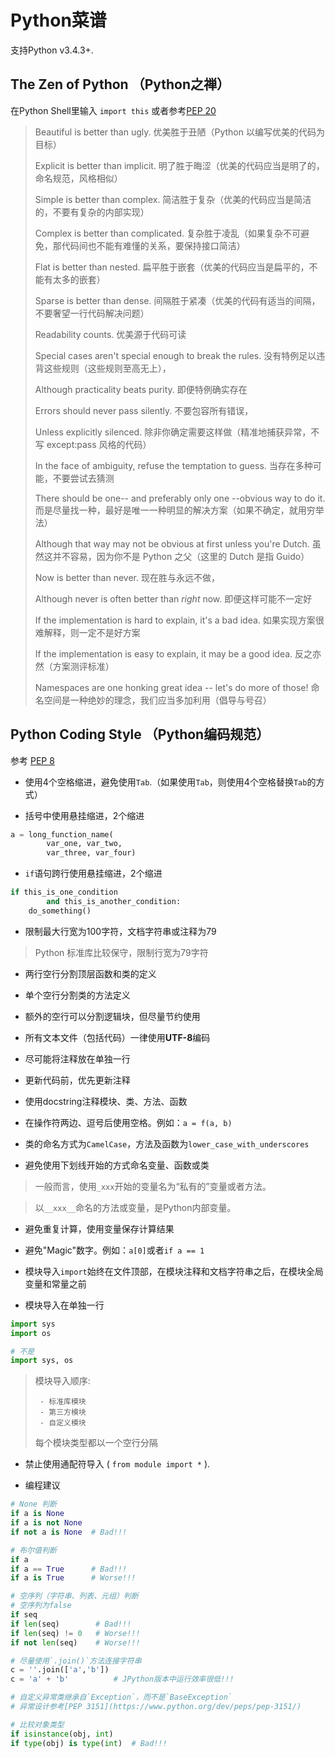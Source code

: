 # Python菜谱
支持Python v3.4.3+.

## The Zen of Python （Python之禅）

在Python Shell里输入 `import this` 或者参考[PEP 20](http://legacy.python.org/dev/peps/pep-0020/)

> Beautiful is better than ugly. 优美胜于丑陋（Python 以编写优美的代码为目标）
>
> Explicit is better than implicit. 明了胜于晦涩（优美的代码应当是明了的，命名规范，风格相似）
>
> Simple is better than complex. 简洁胜于复杂（优美的代码应当是简洁的，不要有复杂的内部实现）
>
> Complex is better than complicated. 复杂胜于凌乱（如果复杂不可避免，那代码间也不能有难懂的关系，要保持接口简洁）
>
> Flat is better than nested. 扁平胜于嵌套（优美的代码应当是扁平的，不能有太多的嵌套）
>
> Sparse is better than dense. 间隔胜于紧凑（优美的代码有适当的间隔，不要奢望一行代码解决问题）
>
> Readability counts. 优美源于代码可读
>
> Special cases aren't special enough to break the rules. 没有特例足以违背这些规则（这些规则至高无上），
>
> Although practicality beats purity. 即便特例确实存在
>
> Errors should never pass silently. 不要包容所有错误，
>
> Unless explicitly silenced. 除非你确定需要这样做（精准地捕获异常，不写 except:pass 风格的代码）
>
> In the face of ambiguity, refuse the temptation to guess. 当存在多种可能，不要尝试去猜测
>
> There should be one-- and preferably only one --obvious way to do it. 而是尽量找一种，最好是唯一一种明显的解决方案（如果不确定，就用穷举法）
>
> Although that way may not be obvious at first unless you're Dutch. 虽然这并不容易，因为你不是 Python 之父（这里的 Dutch 是指 Guido）
>
> Now is better than never. 现在胜与永远不做，
>
> Although never is often better than *right* now. 即便这样可能不一定好
>
> If the implementation is hard to explain, it's a bad idea. 如果实现方案很难解释，则一定不是好方案
>
> If the implementation is easy to explain, it may be a good idea. 反之亦然（方案测评标准）
>
> Namespaces are one honking great idea -- let's do more of those! 命名空间是一种绝妙的理念，我们应当多加利用（倡导与号召）

## Python Coding Style （Python编码规范）

参考 [PEP 8](https://www.python.org/dev/peps/pep-0008/)

- 使用4个空格缩进，避免使用`Tab`.（如果使用`Tab`，则使用4个空格替换`Tab`的方式）

- 括号中使用悬挂缩进，2个缩进

```python
a = long_function_name(
        var_one, var_two,
        var_three, var_four)
```

- `if`语句跨行使用悬挂缩进，2个缩进

```python
if this_is_one_condition
        and this_is_another_condition:
    do_something()
```

- 限制最大行宽为100字符，文档字符串或注释为79

> Python 标准库比较保守，限制行宽为79字符

- 两行空行分割顶层函数和类的定义

- 单个空行分割类的方法定义

- 额外的空行可以分割逻辑块，但尽量节约使用

- 所有文本文件（包括代码）一律使用**UTF-8**编码

- 尽可能将注释放在单独一行

- 更新代码前，优先更新注释

- 使用docstring注释模块、类、方法、函数

- 在操作符两边、逗号后使用空格。例如：`a = f(a, b)`

- 类的命名方式为`CamelCase`，方法及函数为`lower_case_with_underscores`

- 避免使用下划线开始的方式命名变量、函数或类

> 一般而言，使用`_xxx`开始的变量名为“私有的”变量或者方法。

> 以`__xxx__`命名的方法或变量，是Python内部变量。

- 避免重复计算，使用变量保存计算结果

- 避免"Magic"数字。例如：`a[0]`或者`if a == 1`

- 模块导入`import`始终在文件顶部，在模块注释和文档字符串之后，在模块全局变量和常量之前

- 模块导入在单独一行

```python
import sys
import os

# 不是
import sys, os
```

> 模块导入顺序:
>
>      - 标准库模块
>      - 第三方模块
>      - 自定义模块
>
> 每个模块类型都以一个空行分隔

- 禁止使用通配符导入 ( `from module import *` ).

- 编程建议

```python
# None 判断
if a is None
if a is not None
if not a is None  # Bad!!!

# 布尔值判断
if a
if a == True      # Bad!!!
if a is True      # Worse!!!

# 空序列（字符串、列表、元组）判断
# 空序列为false
if seq
if len(seq)        # Bad!!!
if len(seq) != 0   # Worse!!!
if not len(seq)    # Worse!!!

# 尽量使用`.join()`方法连接字符串
c = ''.join(['a','b'])
c = 'a' + 'b'          # JPython版本中运行效率很低!!!

# 自定义异常类继承自`Exception`，而不是`BaseException`
# 异常设计参考[PEP 3151](https://www.python.org/dev/peps/pep-3151/)

# 比较对象类型
if isinstance(obj, int)
if type(obj) is type(int)  # Bad!!!
```
